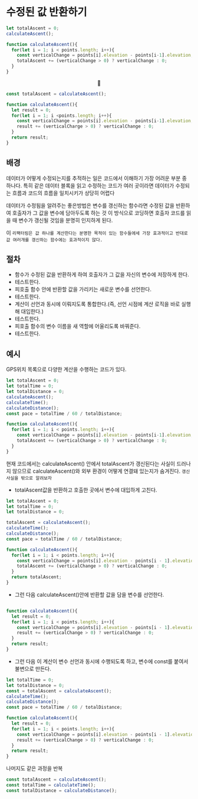 # 수정된 값 반환하기

```JavaScript
let totalAscent = 0;
calculateAscent();

function calculateAscent(){
  for(let i = 1; i < points.length; i++){
    const verticalChange = points[i].elevation - points[i-1].elevation;
    totalAscent += (verticalChange > 0) ? verticalChange : 0;
  }
}
```

<center>🔽</center>

```JavaScript
const totalAscent = calculateAscent();

function calculateAscent(){
  let result = 0;
  for(let i = 1; i <points.length; i++){
    const verticalChange = points[i].elevation - points[i-1].elevation;
    result += (verticalCharge > 0) ? verticalChange : 0;
  }
  return result;
}
```

## 배경

데이터가 어떻게 수정되는지를 추적하는 일은 코드에서 이해하기 가장 어려운 부분 중 하나다. 특히 같은 데이터 블록을 읽고 수정하는 코드가 여러 곳이라면 데이터가 수정되는 흐름과 코드의 흐름을 일치시키가 상당히 어렵다

데이터가 수정됨을 알려주는 좋은방법은 변수를 갱신하는 함수라면 수정된 값을 반환하여 호출자가 그 값을 변수에 담아두도록 하는 것 이 방식으로 코딩하면 호출자 코드를 읽을 때 변수가 갱신될 것임을 분명히 인지하게 된다.

이 `리팩터링은 값 하나를 계산한다는 분명한 목적이 있는 함수들에세 가장 효과적이고 반대로 값 여러개를 갱신하는 함수에는 효과적이지 않다.`

## 절차

-   함수가 수정된 값을 반환하게 하여 호출자가 그 값을 자신의 변수에 저장하게 한다.
-   테스트한다.
-   피호출 함수 안에 반환할 값을 가리키는 새로운 변수를 선언한다.
-   테스트한다.
-   계산이 선언과 동시에 이뤄지도록 통합한다.(즉, 선언 시점에 계산 로직을 바로 실행해 대입한다.)
-   테스트한다.
-   피호출 함수의 변수 이름을 새 역할에 어울리도록 바꿔준다.
-   테스트한다.

## 예시

GPS위치 목록으로 다양한 계산을 수행하는 코드가 있다.

```JavaScript
let totalAscent = 0;
let totalTime = 0;
let totalDistance = 0;
calculateAscent();
calculateTime();
calculateDistance();
const pace = totalTime / 60 / totalDistance;

function calculateAscent(){
  for(let i = 1; i < points.length; i++){
    const verticalChange = points[i].elevation - points[i-1].elevation;
    totalAscent += (verticalChange > 0) ? verticalChange : 0;
  }
}
```

현재 코드에서는 calculateAscent() 안에서 totalAscent가 갱신된다는 사실이 드러나지 않으므로 calculateAscent()와 외부 환경이 어떻게 연결돼 있는지가 숨겨진다. `갱신 사실을 밖으로 알려보자`

-   totalAscent값을 반환하고 호출한 곳에서 변수에 대입하게 고친다.

```JavaScript
let totalAscent = 0;
let totalTime = 0;
let totalDistance = 0;

totalAscent = calculateAscent();
calculateTime();
calculateDistance();
const pace = totalTime / 60 / totalDistance;

function calculateAscent(){
  for(let i = 1; i < points.length; i++){
    const verticalChange = points[i].elevation - points[i - 1].elevation;
    totalAscent += (verticalChange > 0) ? verticalChange : 0;
  }
  return totalAscent;
}

```

-   그런 다음 calculateAscent()안에 반환할 값을 담을 변수를 선언한다.

```JavaScript

function calculateAscent(){
  let result = 0;
  for(let i = 1; i < points.length; i++){
    const verticalChange = points[i].elevation - points[i - 1].elevation;
    result += (verticalChange > 0) ? verticalChange : 0;
  }
  return result;
}

```

-   그런 다음 이 계산이 변수 선언과 동시에 수행되도록 하고, 변수에 const를 붙여서 불변으로 만든다.

```JavaScript
let totalTime = 0;
let totalDistance = 0;
const = totalAscent = calculateAscent();
calculateTime();
calculateDistance();
const pace = totalTime / 60 / totalDistance;

function calculateAscent(){
  let result = 0;
  for(let i = 1; i < points.length; i++){
    const verticalChange = points[i].elevation - points[i - 1].elevation;
    result += (verticalChange > 0) ? verticalChange : 0;
  }
  return result;
}

```

나머지도 같은 과정을 반복

```JavaScript
const totalAscent = calculateAscent();
const totalTime = calculateTime();
const totalDistance = calculateDistance();
```
